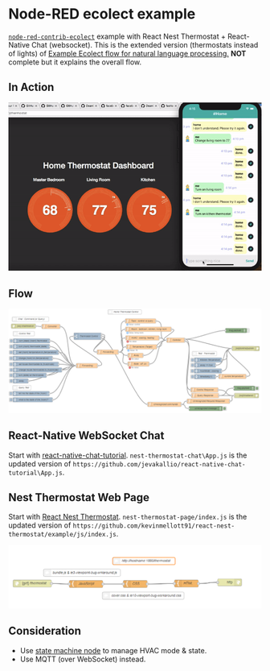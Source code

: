 # Node-RED ecolect example

[`node-red-contrib-ecolect`](https://github.com/DeanCording/node-red-contrib-ecolect) example with React Nest Thermostat + React-Native Chat (websocket). This is the extended version (thermostats instead of lights) of [Example Ecolect flow for natural language processing.](https://flows.nodered.org/flow/5f9072db63e9cf7a68351adf769f1515) **NOT** complete but it explains the overall flow.

## In Action

<p align="center">
<img src="https://github.com/phyunsj/node-red-contrib-ecolect-example/blob/master/node-red-ecolect-in-action.gif" width="600px"/>
</p>

## Flow 

<p align="center">
<img src="https://github.com/phyunsj/node-red-contrib-ecolect-example/blob/master/ecolect-thermostat-control.png" width="800px"/>
</p>


## React-Native WebSocket Chat 

Start with [react-native-chat-tutorial](https://github.com/jevakallio/react-native-chat-tutorial). `nest-thermostat-chat\App.js` is the updated version of `https://github.com/jevakallio/react-native-chat-tutorial\App.js`.

## Nest Thermostat Web Page

Start with [React Nest Thermostat](https://github.com/kevinmellott91/react-nest-thermostat). `nest-thermostat-page/index.js` is the updated version of `https://github.com/kevinmellott91/react-nest-thermostat/example/js/index.js`. 

<p align="center">
<img src="https://github.com/phyunsj/node-red-contrib-ecolect-example/blob/master/ecolect-thermostat-nest-page.png" width="800px"/>
</p>

## Consideration 

- Use [state machine node](https://github.com/cflurin/node-red-contrib-dsm) to manage HVAC mode & state. 
- Use MQTT (over WebSocket) instead.
